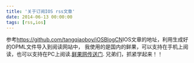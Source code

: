 ```yaml
---
title: '关于订阅IOS rss文章'
date: 2014-06-13 00:00:00
tags: [rss,ios]
---
```



参考<https://github.com/tangqiaoboy/iOSBlogCN>IOS文章的地址，利用生成好的OPML文件导入到阅读网站中，
我使用的是国内的鲜果，可以支持在手机上阅读，也可以支持在PC上阅读.[鲜果网传送门](http://xianguo.com/).
兄弟们，抓紧学起来！！
